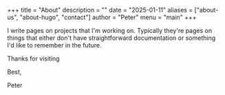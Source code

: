 +++
title = "About"
description = ""
date = "2025-01-11"
aliases = ["about-us", "about-hugo", "contact"]
author = "Peter"
menu = "main"
+++

I write pages on projects that I'm working on. Typically they're pages
on things that either don't have straightforward documentation or
something I'd like to remember in the future.

Thanks for visiting

Best,

Peter
